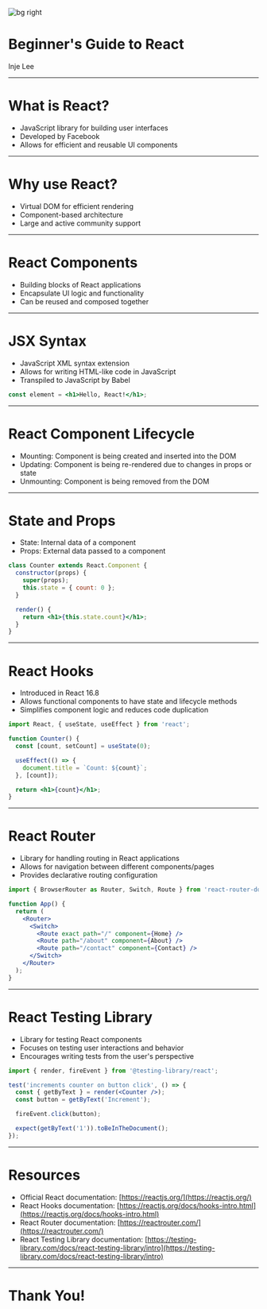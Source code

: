 ![bg right](https://images.unsplash.com/photo-1618477371303-b2a56f422d9e?crop=entropy&cs=srgb&fm=jpg&ixid=M3w1NTU5NjN8MHwxfHNlYXJjaHwzfHxSZWFjdHxlbnwwfDF8fHwxNzExMDkwMTI0fDA&ixlib=rb-4.0.3&q=85)

# Beginner's Guide to React

Inje Lee

---

# What is React?

- JavaScript library for building user interfaces
- Developed by Facebook
- Allows for efficient and reusable UI components

<!-- React is a JavaScript library for building user interfaces. It was developed by Facebook and is widely used for creating interactive and dynamic web applications. One of the key features of React is its ability to create reusable UI components, which makes it easier to maintain and update the codebase. -->

---

# Why use React?

- Virtual DOM for efficient rendering
- Component-based architecture
- Large and active community support

<!-- React uses a virtual DOM, which allows for efficient rendering of UI components. It only updates the parts of the DOM that have changed, resulting in better performance. React also follows a component-based architecture, making it easier to build and maintain complex UIs. Additionally, React has a large and active community, providing extensive support and resources. -->

---

# React Components

- Building blocks of React applications
- Encapsulate UI logic and functionality
- Can be reused and composed together

<!-- React components are the building blocks of React applications. They encapsulate UI logic and functionality, making it easier to manage and reuse code. Components can be composed together to create complex UIs, allowing for modular and scalable development. -->

---

# JSX Syntax

- JavaScript XML syntax extension
- Allows for writing HTML-like code in JavaScript
- Transpiled to JavaScript by Babel

```jsx
const element = <h1>Hello, React!</h1>;
```

<!-- JSX is a syntax extension for JavaScript that allows for writing HTML-like code in JavaScript. It provides a more declarative way of defining UI components. JSX code is transpiled to JavaScript by tools like Babel before being executed by the browser. -->

---

# React Component Lifecycle

- Mounting: Component is being created and inserted into the DOM
- Updating: Component is being re-rendered due to changes in props or state
- Unmounting: Component is being removed from the DOM

<!-- The React component lifecycle consists of three main phases: mounting, updating, and unmounting. During the mounting phase, the component is being created and inserted into the DOM. The updating phase occurs when the component is being re-rendered due to changes in props or state. Finally, the unmounting phase happens when the component is being removed from the DOM. -->

---

# State and Props

- State: Internal data of a component
- Props: External data passed to a component

```jsx
class Counter extends React.Component {
  constructor(props) {
    super(props);
    this.state = { count: 0 };
  }

  render() {
    return <h1>{this.state.count}</h1>;
  }
}
```

<!-- In React, state represents the internal data of a component. It can be modified using the `setState` method. Props, on the other hand, are external data passed to a component. They are read-only and cannot be modified by the component itself. In the example above, the `Counter` component has a state property `count` which is displayed in the rendered output. -->

---

# React Hooks

- Introduced in React 16.8
- Allows functional components to have state and lifecycle methods
- Simplifies component logic and reduces code duplication

```jsx
import React, { useState, useEffect } from 'react';

function Counter() {
  const [count, setCount] = useState(0);

  useEffect(() => {
    document.title = `Count: ${count}`;
  }, [count]);

  return <h1>{count}</h1>;
}
```

<!-- React Hooks were introduced in React 16.8 as a way to add state and lifecycle methods to functional components. They provide a simpler and more concise way of managing component logic. In the example above, the `Counter` component uses the `useState` hook to manage the state and the `useEffect` hook to update the document title whenever the count changes. -->

---

# React Router

- Library for handling routing in React applications
- Allows for navigation between different components/pages
- Provides declarative routing configuration

```jsx
import { BrowserRouter as Router, Switch, Route } from 'react-router-dom';

function App() {
  return (
    <Router>
      <Switch>
        <Route exact path="/" component={Home} />
        <Route path="/about" component={About} />
        <Route path="/contact" component={Contact} />
      </Switch>
    </Router>
  );
}
```

<!-- React Router is a popular library for handling routing in React applications. It allows for navigation between different components or pages based on the URL. React Router provides a declarative way of configuring routes using components like `Router`, `Switch`, and `Route`. In the example above, the `App` component sets up the routes for the home, about, and contact pages. -->

---

# React Testing Library

- Library for testing React components
- Focuses on testing user interactions and behavior
- Encourages writing tests from the user's perspective

```jsx
import { render, fireEvent } from '@testing-library/react';

test('increments counter on button click', () => {
  const { getByText } = render(<Counter />);
  const button = getByText('Increment');

  fireEvent.click(button);

  expect(getByText('1')).toBeInTheDocument();
});
```

<!-- React Testing Library is a testing library specifically designed for testing React components. It focuses on testing user interactions and behavior rather than implementation details. The library provides utilities like `render` and `fireEvent` for rendering components and simulating user interactions. In the example above, a test is written to check if the counter increments correctly when the button is clicked. -->

---

# Resources

- Official React documentation: [https://reactjs.org/](https://reactjs.org/)
- React Hooks documentation: [https://reactjs.org/docs/hooks-intro.html](https://reactjs.org/docs/hooks-intro.html)
- React Router documentation: [https://reactrouter.com/](https://reactrouter.com/)
- React Testing Library documentation: [https://testing-library.com/docs/react-testing-library/intro](https://testing-library.com/docs/react-testing-library/intro)

<!-- Here are some resources to learn more about React and related libraries:

- Official React documentation: [https://reactjs.org/](https://reactjs.org/)
- React Hooks documentation: [https://reactjs.org/docs/hooks-intro.html](https://reactjs.org/docs/hooks-intro.html)
- React Router documentation: [https://reactrouter.com/](https://reactrouter.com/)
- React Testing Library documentation: [https://testing-library.com/docs/react-testing-library/intro](https://testing-library.com/docs/react-testing-library/intro) -->

---

# Thank You!

<!-- Thank you for attending this beginner's guide to React presentation. If you have any questions, feel free to ask. Happy coding with React! -->